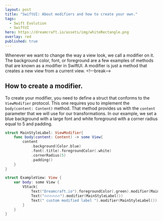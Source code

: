 ```yaml
---
layout: post
title: "SwiftUI: About modifiers and how to create your own."
tags:
  - Swift Evolution
  - SwiftUI
hero: https://dreamcraft.io/assets/img/whiteRectangle.png
overlay: red
published: true
---
```

Whenever we want to change the way a view look, we call a modifier on it. The background color, font, or foreground are a few examples of methods that are known as a modifier in SwiftUI.  A modifier is just a method that creates a new view from a current view.
 <!–-break-–>

## How to create a modifier.
To create your modifier, you need to define a struct that conforms to the `ViewModifier` protocol. This one requires you to implement the `body(content: Content)` method. That method provides us with the `content` parameter that we will use for our transformations. In our example, we set a blue background with a large font and white foreground with a corner radius equal to 5 and padding.

```swift
struct MainStyleLabel: ViewModifier{
    func body(content: Content) -> some View{
        content
            .background(Color.blue)
            .font(.title).foregroundColor(.white)
            .cornerRadius(5)
            .padding()
    }
}

struct ExampleView: View {
    var body: some View {
        VStack{
            Text("Dreamcraft.io").foregroundColor(.green).modifier(MainStyleLabel())
            Text("🔥🔥🔥🔥🔥🔥").modifier(MainStyleLabel())
            Text(" custom modified label ").modifier(MainStyleLabel())
        }
    }
}
```
